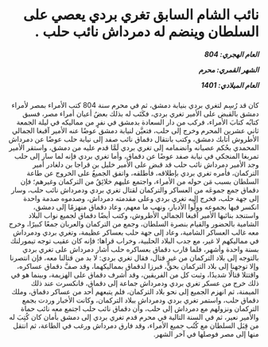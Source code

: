 <h1 dir="rtl">نائب الشام السابق تغري بردي يعصي على السلطان وينضم له دمرداش نائب حلب .</h1>

<h5 dir="rtl">العام الهجري:  804

الشهر القمري: محرم

العام الميلادي: 1401</h5>

<p dir="rtl">كان قد رُسِم لتغري بردي بنيابة دمشق، ثم في محرم سنة 804 كتب الأمراء بمصر لأمراء دمشق بالقبض على الأمير تغري بردي، فكَتَب له بذلك بعضُ أعيان أمراء مصر، فسبق كتابُه كتابَ الأمراء، فركب من دار السعادة بدمشق في نفرٍ من مماليكه في ليلة الجمعة ثاني عشرين المحرم وخرج إلى حلب، فتعيَّن لنيابة دمشق عوضًا عنه الأمير آقبغا الجمالي الأطروش أتابك دمشق، وكتب بانتقال دقماق نائب صفد إلى نيابة حلب عوضًا عن دمرداش المحمدي بحُكم عصيانه وانضمامه إلى تغري بردي لَمَّا قدم عليه من دمشق، واستقر الأمير تمربغا المنجكي في نيابة صفد عوضًا عن دقماق، وأما تغري بردي فإنه لما سار إلى حلب وجد الأمير دمرداش نائب حلب قد قبض على الأمير خليل بن قراجا بن دلغادر أمير التركمان، فأمره تغري بردي بإطلاقه، فأطلقه، واتفق الجميعُ على الخروج عن طاعة السلطان بسبب مَن حوله من الأمراء، واجتمع عليهم خلائِقُ من التركمان وغيرهم؛ فإن دقماق جمع جموعَه من العساكر والتركمان لقتال تغري بردي ودمرداش نائب حلب، وسار إلى جهة حلب، فخرج إليه تغري بردي وعلى مقدمته دمرداش، وصدموه صدمة واحدة انكسر فيها بجموعه وولَّوا الأدبار، ونهب ما معهم، وعاد دقماق منهزمًا إلى دمشق، واستنجد بنائبها الأمير آقبغا الجمالي الأطروش، وكتب أيضًا دقماق لجميع نواب البلاد الشامية بالحضور والقيام بنصرة السلطان، وجمع من التركمان والعربان جمعًا كبيرًا، وخرج معه غالب العساكر الشامية، وعاد إلى جهة حلب بعساكر عظيمة، وتغري بردي ودمرداش في مماليكهم لا غير، مع جدب البلاد الحلبية، وخراب قراها؛ فإنه كان عقيب توجه تيمورلنك بسنة واحدة وأشهر، فلما قارب دقماق بعساكره حلب أشار دمرداش على تغري بردي بالتوجه إلى بلاد التركمان من غير قتال، فقال تغري بردي: لا بد من قتالنا معه، فإن انتصرنا وإلا توجهنا إلى بلاد التركمان بحقٍّ، فبرزا لدقماق بمماليكهما، وقد صفَّ دقماق عساكره، واقتتلا قتالًا شديدًا، وثبت كل من الفريقين، وقد أشرف دقماق على الهزيمة، وبينما هو في ذلك خرج من عسكر تغري بردي ودمرداش جماعة إلى دقماق، فانكسرت عند ذلك الميمنة، ثم انهزم الجميع إلى نحو بلاد التركمان، فلم يتبعهم أحد من عساكر دقماق، وملك دقماق حلب، واستمر تغري بردي ودمرداش ببلاد التركمان، وكانت الأخبار وردت بجمع التركمان ونزولهم مع دمرداش إلى حلب، وأن دقماق نائب حلب اجتمع معه نائب حماة والأمير نعير، ثم في السنة التالية في محرم قدم تغري بردي إلى دمشق بأمان كان كُتِبَ له من قِبَل السلطان مع كُتُب جميع الأمراء، وقد فارق دمرداش ورغب في الطاعة، ثم انتقل منها إلى مصر فوصلها في آخر الشهر.</p></br>
